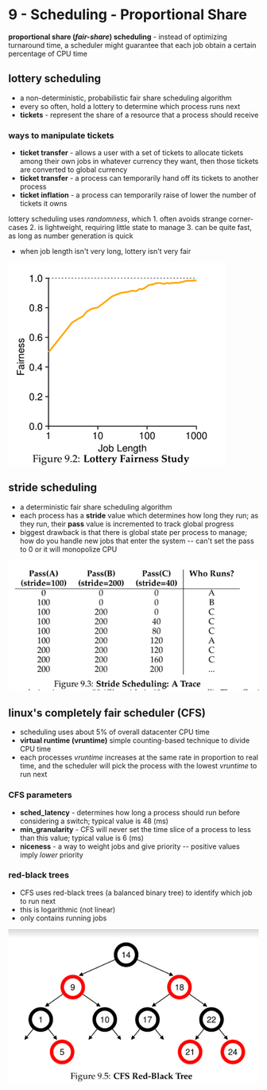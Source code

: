 # 9 - Scheduling - Proportional Share
**proportional share (_fair-share_) scheduling** - instead of optimizing turnaround time, a scheduler might guarantee that each job obtain a certain percentage of CPU time

## lottery scheduling
- a non-deterministic, probabilistic fair share scheduling algorithm
- every so often, hold a lottery to determine which process runs next
- **tickets** - represent the share of a resource that a process should receive

### ways to manipulate tickets
- **ticket transfer** - allows a user with a set of tickets to allocate tickets among their own jobs in whatever currency they want, then those tickets are converted to global currency
- **ticket transfer** - a process can temporarily hand off its tickets to another process
- **ticket inflation** - a process can temporarily raise of lower the number of tickets it owns

lottery scheduling uses _randomness_, which
    1. often avoids strange corner-cases
    2. is lightweight, requiring little state to manage
    3. can be quite fast, as long as number generation is quick

- when job length isn't very long, lottery isn't very fair

![lottery fairness](lottery-fairness.png)

## stride scheduling
- a deterministic fair share scheduling algorithm
- each process has a **stride** value which determines how long they run; as they run, their **pass** value is incremented to track global progress
- biggest drawback is that there is global state per process to manage; how do you handle new jobs that enter the system -- can't set the pass to 0 or it will monopolize CPU

![stride scheduling trace](stride.png)

## linux's completely fair scheduler (CFS)
- scheduling uses about 5% of overall datacenter CPU time
- **virtual runtime (vruntime)** simple counting-based technique to divide CPU time
- each processes _vruntime_ increases at the same rate in proportion to real time, and the scheduler will pick the process with the lowest _vruntime_ to run next

### CFS parameters
- **sched_latency** - determines how long a process should run before considering a switch; typical value is 48 (ms)
- **min_granularity** - CFS will never set the time slice of a process to less than this value; typical value is 6 (ms)
- **niceness** - a way to weight jobs and give priority -- positive values imply _lower_ priority

### red-black trees
- CFS uses red-black trees (a balanced binary tree) to identify which job to run next
- this is logarithmic (not linear)
- only contains running jobs

![red-black trees](red-black.png)
